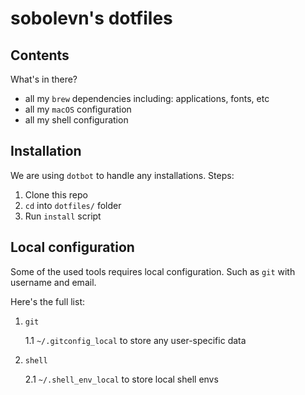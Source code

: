 # sobolevn's dotfiles

## Contents

What's in there?

* all my `brew` dependencies including: applications, fonts, etc
* all my `macOS` configuration
* all my shell configuration

## Installation

We are using `dotbot` to handle any installations. Steps:

1. Clone this repo
2. `cd` into `dotfiles/` folder
3. Run `install` script

## Local configuration

Some of the used tools requires local configuration. Such as `git` with username and email.

Here's the full list:

1. `git`

    1.1 `~/.gitconfig_local` to store any user-specific data

2. `shell`

    2.1 `~/.shell_env_local` to store local shell envs

